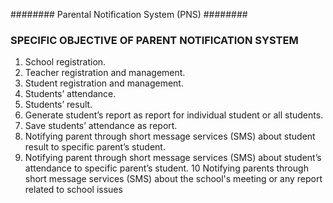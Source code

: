 ########
Parental Notification System (PNS)
########

### SPECIFIC OBJECTIVE OF PARENT NOTIFICATION SYSTEM

1. School registration.
2. Teacher registration and management.
3. Student registration and management.
4. Students’ attendance.
5. Students’ result.
6. Generate student’s report as report for individual student or all students.
7. Save students’ attendance as report.
8. Notifying parent through short message services (SMS) about student result to specific parent’s student.
9. Notifying parent through short message services (SMS) about student’s attendance to specific parent’s student.
10 Notifying parents through short message services (SMS) about the school's meeting or any report related to school issues


